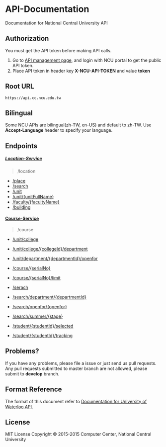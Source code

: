 # API-Documentation
Documentation for National Central University API

## Authorization
You must get the API token before making API calls. 

1.  Go to [API management page], and login with NCU portal to get the public API token.
2.  Place API token in header key **X-NCU-API-TOKEN** and value **token**

## Root URL
```
https://api.cc.ncu.edu.tw
```

## Bilingual
Some NCU APIs are bilingual(zh-TW, en-US) and default to zh-TW. Use **Accept-Language** header to specify your language.

## Endpoints
##### [Location-Service]
> /location
- [/place](location-service/place.md)
- [/search](location-service/search.md)
- [/unit](location-service/unit.md)
- [/unit/{unitFullName}](location-service/unit_unitName.md)
- [/faculty/{facultyName}](location-service/faculty.md)
- [/building](location-service/building.md)

#### [Course-Service]
> /course
- [/unit/college](course-service/unit/college.md)
- [/unit/college/{collegeId}/department](course-service/unit/college_department.md)
- [/unit/department/{departmentId}/openfor](course-service/unit/department_openfor.md)

- [/course/{serialNo}](course-service/course/course.md)
- [/course/{serialNo}/limit](course-service/course/limit.md)

- [/serach](course-service/search/search.md)
- [/search/department/{departmentId}](course-service/search/department.md)
- [/search/openfor/{openfor}](course-service/search/openfor.md)
- [/search/summer/{stage}](course-service/search/summer.md)

- [/student/{studentId}/selected](course-service/student/selected.md)
- [/student/{studentId}/tracking](course-service/student/tracking.md)


## Problems?
If you have any problems, please file a issue or just send us pull requests.
Any pull requests submitted to master branch are not allowed, please submit to **develop** branch.

## Format Reference
The format of this document refer to [Documentation for University of Waterloo API](https://github.com/uWaterloo/api-documentation).

## License
MIT License Copyright © 2015-2015 Computer Center, National Central University

[API management page]:https://api.cc.ncu.edu.tw/manage
[Location-Service]:https://github.com/NCU-CC/Location-Service
[Course-Service]:https://github.com/NCU-CC/Course-Service